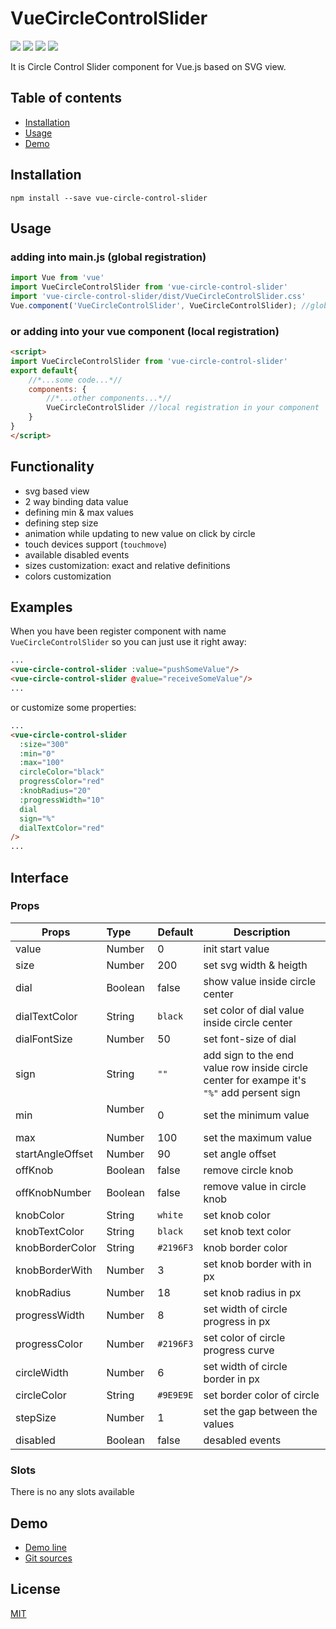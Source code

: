 # VueCircleControlSlider

[![](https://img.shields.io/badge/vue-2.x-success)](https://vuejs.org/) ![](https://img.shields.io/badge/npm-v%206.4.1-green) ![](https://img.shields.io/badge/release-v%201.0.5-blue) [![](https://img.shields.io/badge/License-MIT-orange)](http://opensource.org/licenses/MIT)

It is Circle Control Slider component for Vue.js based on SVG view.

## Table of contents

- [Installation](#installation)
- [Usage](#usage)
- [Demo](#demo)

## Installation
```
npm install --save vue-circle-control-slider
```
## Usage
### adding into main.js (global registration)
```javascript
import Vue from 'vue'
import VueCircleControlSlider from 'vue-circle-control-slider'
import 'vue-circle-control-slider/dist/VueCircleControlSlider.css'
Vue.component('VueCircleControlSlider', VueCircleControlSlider); //global registration
```
### or adding into your vue component (local registration)
```html
<script>
import VueCircleControlSlider from 'vue-circle-control-slider'
export default{
    //*...some code...*//
    components: {
        //*...other components...*//
        VueCircleControlSlider //local registration in your component
    }
}
</script>
```
## Functionality
- svg based view
- 2 way binding data value 
- defining min & max values
- defining step size
- animation while updating to new value on click by circle
- touch devices support (`touchmove`)
- available disabled events
- sizes customization: exact and relative definitions
- colors customization

## Examples

When you have been register component with name `VueCircleControlSlider` so you can just use it right away:

```html
...
<vue-circle-control-slider :value="pushSomeValue"/>
<vue-circle-control-slider @value="receiveSomeValue"/>
...
```
or customize some properties:
```html
...
<vue-circle-control-slider
  :size="300"
  :min="0"
  :max="100"
  circleColor="black"
  progressColor="red"
  :knobRadius="20"
  :progressWidth="10"
  dial
  sign="%"
  dialTextColor="red"
/>
...
```

## Interface
### Props

| Props            | Type          | Default  | Description  |
| ---------------- |:--------------| ---------|--------------|
| value            | Number        | 0        | init start value |
| size             | Number        | 200      | set svg width & heigth |
| dial             | Boolean       | false    | show value inside circle center |
| dialTextColor    | String        | `black`  | set color of dial value inside circle center |
| dialFontSize     | Number        | 50       | set font-size of dial
| sign             | String        | `""`     | add sign to the end value row inside circle center for exampe it's `"%"` add persent sign |
| min              | Number        | 0        | set the minimum value |
| max              | Number        | 100      | set the maximum value |
| startAngleOffset | Number        | 90       | set angle offset |
| offKnob          | Boolean       | false    | remove circle knob |
| offKnobNumber    | Boolean       | false    | remove value in circle knob |
| knobColor        | String        | `white`  | set knob color |
| knobTextColor    | String        | `black`  | set knob text color |
| knobBorderColor  | String        | `#2196F3`| knob border color |
| knobBorderWith   | Number        | 3        | set knob border with in px |
| knobRadius       | Number        | 18       | set knob radius in px |
| progressWidth    | Number        | 8        | set width of circle progress in px |
| progressColor    | Number        | `#2196F3`| set color of circle progress curve |
| circleWidth      | Number        | 6        | set width of circle border in px |
| circleColor      | String        | `#9E9E9E`| set border color of circle |
| stepSize         | Number        | 1        | set the gap between the values |
| disabled         | Boolean       | false    | desabled events |


### Slots
There is no any slots available
## Demo
- [Demo line](https://vue-circle-control-slider.firebaseapp.com)
- [Git sources](https://github.com/00King00/VueCircleControlSlider)

## License

[MIT](http://opensource.org/licenses/MIT)